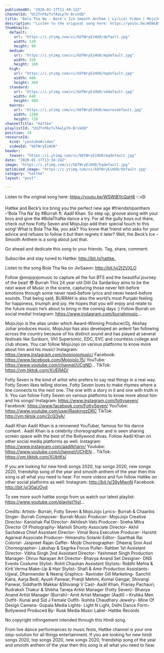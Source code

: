 ```yaml
---
publishedAt: "2020-01-17T11:49:12Z"
channelId: "UCZTnPAzTvTAaLp7U-BrskOQ"
title: "Bola Tha Na - Beck's Ice Smooth Anthem | Lyrical Video | MojoJojo, Burrah ft. Fotty Seven & Aadil"
description: "Listen to the original song here: https://youtu.be/WSWiBYcQaH8 👈😍\n\nHattke and Beck’s Ice bring you the perfect new age #friendshipanthem –‘Bola Tha Na’ by #Burrah ft. Aadil Khan. So step up, groove along with your bros and give the #BolaThaNa dance a try. For all the gully boys out there, check out how Fotty Seven and MojoJojo add their special touch to this song!\nWhat is Bola Tha Na, you ask? You know that friend who asks for your advice and refuses to follow it but then regrets it later? Well, the Beck’s Ice – Smooth Anthem is a song about just that.\n\nGo ahead and dedicate this song to your friends. Tag, share, comment.\n\nSubscribe and stay tuned to Hattke: http://bit.ly/hattke_\n\nListen to the song Bola Tha Na on JioSaavn: http://bit.ly/2t2VXLO\n \nFollow @mojojojomusic to capture all the fun BTS and the beautiful journey of the beat! 😎\nBurrah\nThis 24 year old Dilli Da Sardarboy aims to be the next wave of Music in the scene, capturing those never felt-before emotions through some never read-before lyrics and never heard-before sounds. That being said, BURRAH is also the world’s most Punjabi feeling for happiness, triumph and joy. He hopes that you will enjoy and relate to the future music he’s about to bring in the coming days :) \nFollow Burrah on social media!\nInstagram:  https://www.instagram.com/burrahmusic...\n\nMojoJojo is the alias under which Award-Winning Producer/Dj, Akshay Johar produces music. MojoJojo has also developed an ardent fan following across the country because of his distinct sound and has played at several festivals like Sunburn, Vh1 Supersonic, EDC, EVC and countless college and club shows.\nYou can follow MojoJojo on various platforms to know more about him and his music! \nInstagram: https://www.instagram.com/mojojojomusic/\nFacebook: https://www.facebook.com/Mojojojo.15/\nYouTube: https://www.youtube.com/channel/UCgND...\nTikTok: https://vm.tiktok.com/XUERAD/\n\nFotty Seven is the kind of artist who prefers to say real things in a real way. Fotty Seven likes telling stories. Fotty Seven loves to make rhymes where a line connects to the next one. The one with a story in it and one with truth in it. \nYou can follow Fotty Seven on various platforms to know more about him and his songs!\nInstagram: https://www.instagram.com/fottyseven/\nFacebook: https://www.facebook.com/FottySeven/ \nYouTube: https://www.youtube.com/user/RapkingzDRC\nTikTok: http://vm.tiktok.com/2cQ3yA/\n\nAadil Khan\nAadil Khan is a renowned YouTuber, famous for his dance content . Aadil Khan is a celebrity choreographer and is seen sharing screen space with the best of the Bollywood divas. \nFollow Aadil Khan on other social media platforms as well.\nInstagram: https://www.instagram.com/aadilkhann/\nYoutube: https://www.youtube.com/channel/UCHEN...\nTikTok: https://vm.tiktok.com/XUbtKs/\n\nIf you are looking for new hindi songs 2020, top songs 2020, new songs 2020, friendship song of the year and smooth anthem of the year then this song is all what you need to hear. For more videos and fun follow Hattke on other social platforms as well:\nInstagram: http://bit.ly/39yMwnN\nFacebook: http://bit.ly/30aUOyd\n\nTo see more such hattke songs from us watch our latest playlist: https://www.youtube.com/playlist?list...\n\nCredits:\nArtists- Burrah, Fotty Seven & MojoJojo\nLyrics- Burrah & Chaarbis \nSinger- Burrah\nComposer- Burrah\nMusic Producer- MojoJojo\nCreative Director- Kanishak Pal\nDirector- Akhilesh Vats\nProducer- Sneha Mitra\nDirector Of Photography- Manish Shunty\nAssociate Director- Akhil Sachdeva\nChief Assistant Director- Vimal Bora\nExecutive Producer- Harshit Agarwal\nAssociate Producer- Himanshu Solanki\nEditor- Saarthak Rai\nColorist- Jaspreet Rajan\nGaffer- Mojib\nChoreographer- Dheeraj Soni\nAsst Choreographer- Lakshay & Sagrika\nFocus Puller- Rahber\n1st Assistant Director- Vibha Singh\n2nd Assistant Director- Yashmeet Singh\nProduction Manager- Dhruv Narayan\nArt Director- Bhavya Anand\nSet Designer- DNS Events\nCostume Stylist- Rohit Chauhan\nAssistant Stylists- Riddhi Mehta & Kirti Verma\nMake-Up & Hair Stylist- Shafi & Amir\nProduction Assistants- Ujjwal, Dharmender & Neeraj\nGraphics- Ravinder Gill\nMarketing- Sanchit Kalra, Aarja Bedi, Ayush Panwar, Pranjli Mehmi, Komal Gangar, Shivangi Panwar, Siddharth Makkar &Shivangi V\nCast- Aadil Khan, Pranay Pachauri, Rudraksh Thakur & Shikha Taneja\nArtist Manager (Fotty Seven)- Bhavya Anand\nArtist Manager (Burrah)- Amit\nArtist Manager (Aadil) – Krutika\nMen Outfit- Kunal and Sid J\nFemale Outfit- Ikshita Chaudhary\nJewelry- Mine Of Design\nCamera- Gopala Media\nLights- Light N Light, Delhi\nDance Form- Bollywood\nProduced By- Rusk Media\nMusic Label- Hattke Records\n\nNo copyright infringement intended through this Hindi song.\n\nFrom live dance performances to music fests, Hattke channel is your one stop-solution for all things entertainment. If you are looking for new hindi songs 2020, top songs 2020, new songs 2020, friendship song of the year and smooth anthem of the year then this song is all what you need to hear."
thumbnails:
  default:
    url: "https://i.ytimg.com/vi/kDfWryEiHU8/default.jpg"
    width: 120
    height: 90
  medium:
    url: "https://i.ytimg.com/vi/kDfWryEiHU8/mqdefault.jpg"
    width: 320
    height: 180
  high:
    url: "https://i.ytimg.com/vi/kDfWryEiHU8/hqdefault.jpg"
    width: 480
    height: 360
  standard:
    url: "https://i.ytimg.com/vi/kDfWryEiHU8/sddefault.jpg"
    width: 640
    height: 480
  maxres:
    url: "https://i.ytimg.com/vi/kDfWryEiHU8/maxresdefault.jpg"
    width: 1280
    height: 720
channelTitle: "Hattke"
playlistId: "UUZTnPAzTvTAaLp7U-BrskOQ"
position: 34
resourceId:
  kind: "youtube#video"
  videoId: "kDfWryEiHU8"
header:
  teaser: "https://i.ytimg.com/vi/kDfWryEiHU8/mqdefault.jpg"
date: "2020-01-17T13:34:24Z"
image: "https://i.ytimg.com/vi/kDfWryEiHU8/hqdefault.jpg"
optimized_image: "https://i.ytimg.com/vi/kDfWryEiHU8/default.jpg"
category: "hattke"
layout: "post"

---
```

Listen to the original song here: https://youtu.be/WSWiBYcQaH8 👈😍

Hattke and Beck’s Ice bring you the perfect new age #friendshipanthem –‘Bola Tha Na’ by #Burrah ft. Aadil Khan. So step up, groove along with your bros and give the #BolaThaNa dance a try. For all the gully boys out there, check out how Fotty Seven and MojoJojo add their special touch to this song!
What is Bola Tha Na, you ask? You know that friend who asks for your advice and refuses to follow it but then regrets it later? Well, the Beck’s Ice – Smooth Anthem is a song about just that.

Go ahead and dedicate this song to your friends. Tag, share, comment.

Subscribe and stay tuned to Hattke: http://bit.ly/hattke_

Listen to the song Bola Tha Na on JioSaavn: http://bit.ly/2t2VXLO
 
Follow @mojojojomusic to capture all the fun BTS and the beautiful journey of the beat! 😎
Burrah
This 24 year old Dilli Da Sardarboy aims to be the next wave of Music in the scene, capturing those never felt-before emotions through some never read-before lyrics and never heard-before sounds. That being said, BURRAH is also the world’s most Punjabi feeling for happiness, triumph and joy. He hopes that you will enjoy and relate to the future music he’s about to bring in the coming days :) 
Follow Burrah on social media!
Instagram:  https://www.instagram.com/burrahmusic...

MojoJojo is the alias under which Award-Winning Producer/Dj, Akshay Johar produces music. MojoJojo has also developed an ardent fan following across the country because of his distinct sound and has played at several festivals like Sunburn, Vh1 Supersonic, EDC, EVC and countless college and club shows.
You can follow MojoJojo on various platforms to know more about him and his music! 
Instagram: https://www.instagram.com/mojojojomusic/
Facebook: https://www.facebook.com/Mojojojo.15/
YouTube: https://www.youtube.com/channel/UCgND...
TikTok: https://vm.tiktok.com/XUERAD/

Fotty Seven is the kind of artist who prefers to say real things in a real way. Fotty Seven likes telling stories. Fotty Seven loves to make rhymes where a line connects to the next one. The one with a story in it and one with truth in it. 
You can follow Fotty Seven on various platforms to know more about him and his songs!
Instagram: https://www.instagram.com/fottyseven/
Facebook: https://www.facebook.com/FottySeven/ 
YouTube: https://www.youtube.com/user/RapkingzDRC
TikTok: http://vm.tiktok.com/2cQ3yA/

Aadil Khan
Aadil Khan is a renowned YouTuber, famous for his dance content . Aadil Khan is a celebrity choreographer and is seen sharing screen space with the best of the Bollywood divas. 
Follow Aadil Khan on other social media platforms as well.
Instagram: https://www.instagram.com/aadilkhann/
Youtube: https://www.youtube.com/channel/UCHEN...
TikTok: https://vm.tiktok.com/XUbtKs/

If you are looking for new hindi songs 2020, top songs 2020, new songs 2020, friendship song of the year and smooth anthem of the year then this song is all what you need to hear. For more videos and fun follow Hattke on other social platforms as well:
Instagram: http://bit.ly/39yMwnN
Facebook: http://bit.ly/30aUOyd

To see more such hattke songs from us watch our latest playlist: https://www.youtube.com/playlist?list...

Credits:
Artists- Burrah, Fotty Seven & MojoJojo
Lyrics- Burrah & Chaarbis 
Singer- Burrah
Composer- Burrah
Music Producer- MojoJojo
Creative Director- Kanishak Pal
Director- Akhilesh Vats
Producer- Sneha Mitra
Director Of Photography- Manish Shunty
Associate Director- Akhil Sachdeva
Chief Assistant Director- Vimal Bora
Executive Producer- Harshit Agarwal
Associate Producer- Himanshu Solanki
Editor- Saarthak Rai
Colorist- Jaspreet Rajan
Gaffer- Mojib
Choreographer- Dheeraj Soni
Asst Choreographer- Lakshay & Sagrika
Focus Puller- Rahber
1st Assistant Director- Vibha Singh
2nd Assistant Director- Yashmeet Singh
Production Manager- Dhruv Narayan
Art Director- Bhavya Anand
Set Designer- DNS Events
Costume Stylist- Rohit Chauhan
Assistant Stylists- Riddhi Mehta & Kirti Verma
Make-Up & Hair Stylist- Shafi & Amir
Production Assistants- Ujjwal, Dharmender & Neeraj
Graphics- Ravinder Gill
Marketing- Sanchit Kalra, Aarja Bedi, Ayush Panwar, Pranjli Mehmi, Komal Gangar, Shivangi Panwar, Siddharth Makkar &Shivangi V
Cast- Aadil Khan, Pranay Pachauri, Rudraksh Thakur & Shikha Taneja
Artist Manager (Fotty Seven)- Bhavya Anand
Artist Manager (Burrah)- Amit
Artist Manager (Aadil) – Krutika
Men Outfit- Kunal and Sid J
Female Outfit- Ikshita Chaudhary
Jewelry- Mine Of Design
Camera- Gopala Media
Lights- Light N Light, Delhi
Dance Form- Bollywood
Produced By- Rusk Media
Music Label- Hattke Records

No copyright infringement intended through this Hindi song.

From live dance performances to music fests, Hattke channel is your one stop-solution for all things entertainment. If you are looking for new hindi songs 2020, top songs 2020, new songs 2020, friendship song of the year and smooth anthem of the year then this song is all what you need to hear.